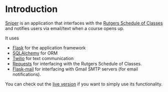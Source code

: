 # Introduction

[Sniper](http://sniper.vverma.net) is an application that interfaces with the [Rutgers Schedule of Classes](http://sis.rutgers.edu/soc/) and notifies users via email/text when a course opens up.

It uses 
* [Flask](http://flask.pocoo.org) for the application framework
* [SQLAlchemy](http://www.sqlalchemy.org/) for ORM
* [Twilio](http:://twilio.com) for text communication
* [Requests](http://docs.python-requests.org/en/latest/index.html) for interfacing with the Rutgers Schedule of Classes.
* [Flask-mail](http://packages.python.org/flask-mail/) for interfacing with Gmail SMTP servers (for email notifications).

You can check out the [live version](http://sniper.vverma.net) if you want to simply use its functionality.
